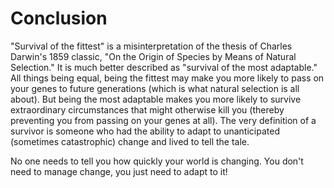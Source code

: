 # Conclusion

"Survival of the fittest" is a misinterpretation of the thesis of Charles Darwin's 1859 classic, "On the Origin of Species by Means of Natural Selection." It is much better described as "survival of the most adaptable." All things being equal, being the fittest may make you more likely to pass on your genes to future generations \(which is what natural selection is all about\). But being the most adaptable makes you more likely to survive extraordinary circumstances that might otherwise kill you \(thereby preventing you from passing on your genes at all\). The very definition of a survivor is someone who had the ability to adapt to unanticipated \(sometimes catastrophic\) change and lived to tell the tale.

No one needs to tell you how quickly your world is changing. You don't need to manage change, you just need to adapt to it!



